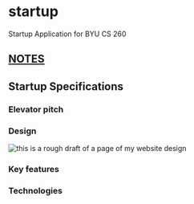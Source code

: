 # startup
Startup Application for BYU CS 260
## [NOTES](/notes.md)

## Startup Specifications
### Elevator pitch

### Design
![this is a rough draft of a page of my website design](https://ninjamock.com/s/H4M6TLx)

### Key features

### Technologies

